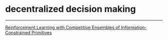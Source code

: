 # decentralized decision making

---

[Reinforcement Learning with Competitive Ensembles of Information-Constrained Primitives](../../../Papers%20987228f6288b402f963ac9617513a397/Reinforcement%20Learning%20with%20Competitive%20Ensembles%20%20d06e412e966343c781d127f3d6b7dadf.md)
